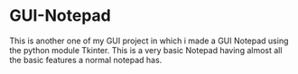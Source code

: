 # GUI-Notepad
This is another one of my GUI project in which i made a GUI Notepad using the python module Tkinter. This is a very basic Notepad having almost all the basic features a normal notepad has.
